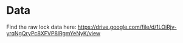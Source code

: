 # Data

Find the raw lock data here: https://drive.google.com/file/d/1LOiRjv-yrqNgQryPc8XFVP8lRgmYeNyK/view
